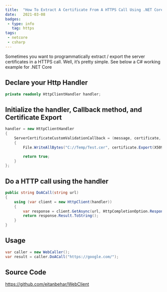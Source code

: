 ```yaml
---
title:  "How To Extract A Certificate From A HTTPS Call Using .NET Core"
date:   2021-03-08 
badges: 
 - type: info
   tag: https
tags:
 - netcore
 - csharp
---
```


Sometimes you want to programmatically extract / export the server certificates in a HTTPS call. 
Well, it’s pretty simple. See below a C# working example for .NET Core

<!--more-->

## Declare your Http Handler

~~~ csharp
private readonly HttpClientHandler handler; 
~~~

## Initialize the handler, Callback method, and Certificate Export

~~~ csharp
handler = new HttpClientHandler
{
    ServerCertificateCustomValidationCallback = (message, certificate, chain, sslPolicyErrors) =>
    {
        File.WriteAllBytes("C://Temp/Test.cer", certificate.Export(X509ContentType.Cert));

        return true;
    }
};
~~~ 

## Do a HTTP call using the handler

~~~ csharp
public string DoACall(string url)
{
    using (var client = new HttpClient(handler))
    {
        var response = client.GetAsync(url, HttpCompletionOption.ResponseHeadersRead);
        return response.Result.ToString();
    }
}
~~~

## Usage

~~~ csharp
var caller = new WebCaller();
var result = caller.DoACall("https://google.com/");
~~~ 

## Source Code

<https://github.com/eitanbehar/WebClient>

